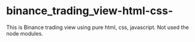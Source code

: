 # binance_trading_view-html-css-
This is Binance trading view using pure html, css, javascript. Not used the node modules.
